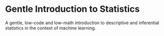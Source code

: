 # Gentle Introduction to Statistics

A gentle, low-code and low-math introduction to descriptive and inferential statistics in the context of machine learning.